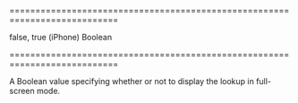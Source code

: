 ===========================================================================
<!--default-->false, true (iPhone)<!--/default-->
<!--type-->Boolean<!--/type-->
===========================================================================

<!--shortDescription-->
A Boolean value specifying whether or not to display the lookup in full-screen mode.
<!--/shortDescription-->

<!--fullDescription-->

<!--/fullDescription-->